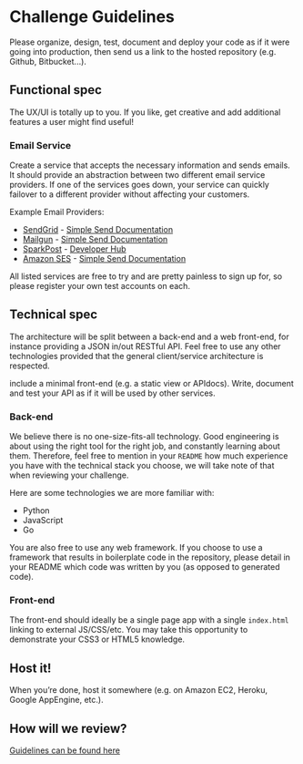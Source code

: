 Challenge Guidelines
===========================
Please organize, design, test, document and deploy your code as if it were
going into production, then send us a link to the hosted repository (e.g.
Github, Bitbucket...).

Functional spec
---------------

The UX/UI is totally up to you. If you like, get creative and add additional
features a user might find useful!

### Email Service

Create a service that accepts the necessary information and sends emails. It
should provide an abstraction between two different email service providers.
If one of the services goes down, your service can quickly failover to
a different provider without affecting your customers.

Example Email Providers:

* [SendGrid](https://sendgrid.com/user/signup) - [Simple Send Documentation](https://sendgrid.com/docs/API_Reference/Web_API/mail.html)
* [Mailgun](http://www.mailgun.com) - [Simple Send Documentation](http://documentation.mailgun.com/quickstart.html#sending-messages)
* [SparkPost](https://www.sparkpost.com/) - [Developer Hub](https://developers.sparkpost.com/)
* [Amazon SES](http://aws.amazon.com/ses/) - [Simple Send Documentation](http://docs.aws.amazon.com/ses/latest/APIReference/API_SendEmail.html)

All listed services are free to try and are pretty painless to sign up for, so
please register your own test accounts on each.

Technical spec
--------------

The architecture will be split between a back-end and a web front-end, for
instance providing a JSON in/out RESTful API. Feel free to use any other
technologies provided that the general client/service architecture is respected.

include a minimal front-end (e.g. a static view or APIdocs).
Write, document and test your API as if it will be used by other services.

### Back-end

We believe there is no one-size-fits-all technology. Good engineering is about
using the right tool for the right job, and constantly learning about them.
Therefore, feel free to mention in your `README` how much experience you have
with the technical stack you choose, we will take note of that when reviewing
your challenge.

Here are some technologies we are more familiar with:

* Python
* JavaScript
* Go

You are also free to use any web framework. If you choose to use a framework
that results in boilerplate code in the repository, please detail in your
README which code was written by you (as opposed to generated code).

### Front-end

The front-end should ideally be a single page app with a single `index.html`
linking to external JS/CSS/etc. You may take this opportunity to demonstrate
your CSS3 or HTML5 knowledge.

Host it!
--------

When you’re done, host it somewhere (e.g. on Amazon EC2, Heroku, Google AppEngine, etc.).


How will we review?
-------------------
[Guidelines can be found here](https://github.com/woowup/challenge-backend-senior/blob/main/REVIEW.md)
